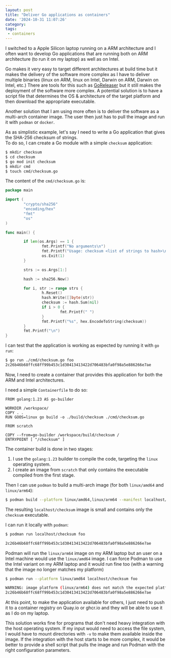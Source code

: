 ```yaml
---
layout: post
title: "Deliver Go applications as containers"
date: '2024-10-31 11:07:26'
category: 
tags:
 - containers
---
```


I switched to a Apple Silicon laptop running on a ARM architecture and I often want to develop Go applications that are running both on ARM architecture (to run it on my laptop) as well as on Intel.


Go makes it very easy to target different architectures at build time but it makes the delivery of the software more complex as I have to deliver multiple binaries (linux on ARM, linux on Intel, Darwin on ARM, Darwin on Intel, etc.)
There are tools for this such as [GoReleaser](https://goreleaser.com) but it still makes the deployment of the software more complex. A potential solution is to have a script file that determines the OS & architecture of the target platform and then download the appropriate executable.

Another solution that I am using more often is to deliver the software as a multi-arch container image. 
The user then just has to pull the image and run it with `podman` or `docker`.

As as simplistic example, let's say I need to write a Go application that gives the SHA-256 checksum of strings.  
To do so, I can create a Go module with a simple `checksum` application:

```bash
$ mkdir checksum
$ cd checksum
$ go mod init checksum
$ mkdir cmd
$ touch cmd/checksum.go
```

The content of the `cmd/checksum.go` is:

```go
package main

import (
        "crypto/sha256"
        "encoding/hex"
        "fmt"
        "os"
)

func main() {

        if len(os.Args) == 1 {
                fmt.Printf("No arguments\n")
                fmt.Printf("Usage: checksum <list of strings to hash>\n")
                os.Exit(1)
        }

        strs := os.Args[1:]

        hash := sha256.New()

        for i, str := range strs {
                h.Reset()
                hash.Write([]byte(str))
                checksum := hash.Sum(nil)
                if i > 0 {
                        fmt.Printf(" ")
                }
                fmt.Printf("%s", hex.EncodeToString(checksum))
        }
        fmt.Printf("\n")
}
```

I can test that the application is working as expected by running it with `go run`:

```bash
$ go run ./cmd/checksum.go foo
2c26b46b68ffc68ff99b453c1d30413413422d706483bfa0f98a5e886266e7ae
```

Now, I need to create a container that provides this application for both the ARM and Intel architectures.

I need a simple `Containerfile` to do so:

```nocode
FROM golang:1.23 AS go-builder

WORKDIR /workspace/
COPY . .
RUN GOOS=linux go build -o ./build/checksum ./cmd/checksum.go

FROM scratch

COPY --from=go-builder /workspace/build/checksum /
ENTRYPOINT [ "/checksum" ]
```

The container build is done in two stages:

1. I use the `golang:1.23` builder to compile the code, targeting the `linux` operating system.
2. I create an image from `scratch` that only contains the executable compiled from the first stage.

Then I can use `podman` to build a multi-arch image (for both `linux/amd64` and `linux/arm64`):

```bash
$ podman build --platform linux/amd64,linux/arm64 --manifest localhost/checksum .
```

The resulting `localhost/checksum` image is small and contains only the `checksum` executable.

I can run it locally with `podman`:

```bash
$ podman run localhost/checksum foo

2c26b46b68ffc68ff99b453c1d30413413422d706483bfa0f98a5e886266e7ae
```

Podman will run the `linux/arm64` image on my ARM laptop but an user on a Intel machine would use the `linux/amd64` image.
I can force Podman to use the Intel variant on my ARM laptop and it would run fine too (with a warning that the image no longer matches
my platform)

```bash
$ podman run --platform linux/amd64 localhost/checksum foo

WARNING: image platform (linux/arm64) does not match the expected platform (linux/amd64)
2c26b46b68ffc68ff99b453c1d30413413422d706483bfa0f98a5e886266e7ae
```

At this point, to make the application available for others, I just need to push it to a container registry on Quay.io or ghcr.io 
and they will be able to use it as I do on my laptop.

This solution works fine for programs that don't need heavy integration with the host operating system. 
If my input would need to access the file system, I would have to mount directories with `-v` to make them available inside the image.
If the integration with the host starts to be more complex, it would be better to provide a shell script that pulls the image and run Podman with the right configuration parameters.
